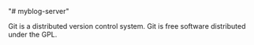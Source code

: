 "# myblog-server" 

Git is a distributed version control system.
Git is free software distributed under the GPL.